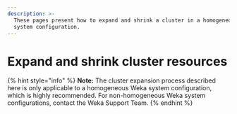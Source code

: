 ```yaml
---
description: >-
  These pages present how to expand and shrink a cluster in a homogeneous Weka
  system configuration.
---
```


# Expand and shrink cluster resources

{% hint style="info" %}
**Note:** The cluster expansion process described here is only applicable to a homogeneous Weka system configuration, which is highly recommended. For non-homogeneous Weka system configurations, contact the Weka Support Team.
{% endhint %}
